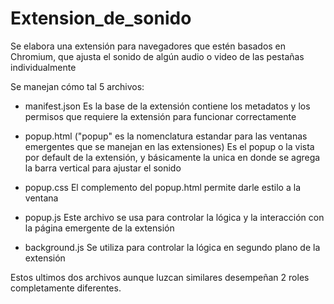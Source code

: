 # Extension_de_sonido
Se elabora una extensión para navegadores que estén basados en Chromium, que ajusta el sonido de algún audio o video de las pestañas individualmente

Se manejan cómo tal 5 archivos:
- manifest.json
Es la base de la extensión contiene los metadatos y los permisos que requiere la extensión para funcionar correctamente

- popup.html ("popup" es la nomenclatura estandar para las ventanas emergentes que se manejan en las extensiones)
Es el popup o la vista por default de la extensión, y básicamente la unica en donde se agrega la barra vertical para ajustar el sonido

- popup.css
El complemento del popup.html permite darle estilo a la ventana

- popup.js
Este archivo se usa para controlar la lógica y la interacción con la página emergente de la extensión

- background.js
Se utiliza para controlar la lógica en segundo plano de la extensión

Estos ultimos dos archivos aunque luzcan similares desempeñan 2 roles completamente diferentes.

